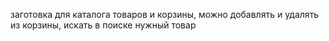 заготовка для каталога товаров и корзины, можно добавлять и удалять из корзины, искать в поиске нужный товар
